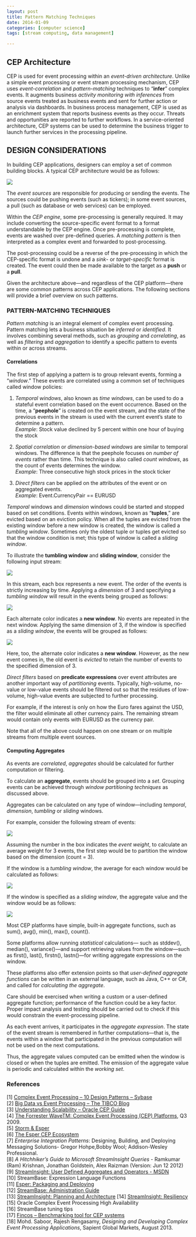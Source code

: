 ```yaml
---
layout: post
title: Pattern Matching Techniques
date: 2014-01-09
categories: [computer science]
tags: [stream computing, data management]

---
```

<script type="text/javascript"  src="http://cdn.mathjax.org/mathjax/latest/MathJax.js?config=TeX-AMS-MML_HTMLorMML"></script>

CEP Architecture
---

CEP is used for event processing within an *event-driven architecture*. Unlike a simple event processing or event stream processing mechanism, CEP uses *event-correlation* and *pattern-matching* techniques to “**infer**” complex events. It augments business *activity monitoring with inferences* from source events treated as business events and sent for further action or analysis via dashboards. In business process management, CEP is used as an enrichment system that reports business events as they occur. Threats and opportunities are reported to further workflows. In a service-oriented architecture, CEP systems can be used to determine the business trigger to launch further services in the processing pipeline.


DESIGN CONSIDERATIONS
---

In building CEP applications, designers can employ a set of common building blocks. A typical CEP architecture would be as follows:

![](http://sungsoo.github.com/images/typical-cep-architecture.png)

The *event sources* are responsible for producing or sending the events. The sources could be pushing events (such as tickers); in some event sources, a pull (such as database or web services) can be employed.
Within the *CEP engine*, some pre-processing is generally required. It may include converting the source-specific event format to a format understandable by the CEP engine. Once pre-processing is complete, events are washed over pre-defined queries. A *matching pattern* is then interpreted as a complex event and forwarded to post-processing.
The post-processing could be a reverse of the pre-processing in which the CEP-specific format is undone and a *sink*- or *target-specific* format is created. The event could then be made available to the target as a **push** or a **pull**.
Given the architecture above—and regardless of the CEP platform—there are some common patterns across CEP applications. The following sections will provide a brief overview on such patterns.

### PATTERN-MATCHING TECHNIQUES*Pattern matching* is an integral element of complex event processing. Pattern matching lets a business situation be *inferred* or *identified*. It involves combining several methods, such as *grouping* and *correlating*, as well as *filtering* and *aggregation* to identify a specific pattern to events within or across streams.
#### CorrelationsThe first step of applying a pattern is to group relevant events, forming a “*window*.” These events are correlated using a common set of techniques called window policies:
1. *Temporal windows*, also known as *time windows*, can be used to do a stateful event correlation based on the event occurrence. Based on the time, a “**peephole**”is created on the event stream, and the state of the previous events in the stream is used with the current event’s state to determine a pattern.  
*Example*: Stock value declined by 5 percent within one hour of buying the stock
2. *Spatial correlation* or *dimension-based windows* are similar to temporal windows. The difference is that the peephole focuses on *number of events* rather than time. This technique is also called *count windows*, as the count of events determines the window.  
*Example*: Three consecutive high stock prices in the stock ticker
3. *Direct filters* can be applied on the attributes of the event or on aggregated events.  
*Example*: Event.CurrencyPair == EURUSD 
*Temporal* windows and *dimension* windows could be started and stopped based on set conditions. Events within windows, known as “**tuples**,” are evicted based on an eviction policy. When all the tuples are evicted from the existing window before a new window is created,the window is called a *tumbling window*. Sometimes only the oldest tuple or tuples get evicted so that the window condition is met; this type of window is called a *sliding window*.

To illustrate the **tumbling window** and **sliding window**, consider the following input stream:

![](http://sungsoo.github.com/images/input-stream.png)

In this stream, each box represents a new event. The order of the events is strictly increasing by time. Applying a *dimension* of 3 and specifying a *tumbling window* will result in the events being grouped as follows:

![](http://sungsoo.github.com/images/stream-group.png)

Each alternate color indicates a **new window**. No events are repeated in the next window. Applying the same dimension of 3, if the window is specified as a *sliding window*, the events will be grouped as follows:

![](http://sungsoo.github.com/images/sliding-window.png)

Here, too, the alternate color indicates a **new window**. However, as the new event comes in, the old event is *evicted* to retain the number of events to the specified dimension of 3.


*Direct filters* based on **predicate expressions** over event attributes are another important way of *partitioning* events. Typically, high-volume, no-value or low-value events should be filtered out so that the residues of low-volume, high-value events are subjected to further processing. 

For example, if the interest is only onhow the Euro fares against the USD, the filter would eliminate all other currency pairs. The remaining stream would contain only events with EURUSD as the currency pair.
Note that all of the above could happen on one stream or on multiple streams from multiple event sources.
#### Computing AggregatesAs events are *correlated*, *aggregates* should be calculated for further computation or filtering.To calculate an **aggregate**, events should be grouped into a *set*. Grouping events can be achieved through *window partitioning techniques* as discussed above.
Aggregates can be calculated on any type of window—including *temporal*, *dimension*, *tumbling* or *sliding* windows.
For example, consider the following stream of events:
![](http://sungsoo.github.com/images/input-stream.png)
Assuming the number in the box indicates the *event weight*, to calculate an average weight for 3 events, the first step would be to partition the window based on the dimension (count = 3).
If the window is a *tumbling window*, the average for each window would be calculated as follows:![](http://sungsoo.github.com/images/tumbling-window.png)If the window is specified as a *sliding window*, the aggregate value and the window would be as follows:

![](http://sungsoo.github.com/images/window-average.png)Most CEP platforms have simple, built-in aggregate functions, such as sum(), avg(), min(), max(), count().
Some platforms allow running *statistical* calculations— such as stddev(), median(), variance()—and support retrieving values from the window—such as first(), last(), firstn(), lastn()—for writing aggregate expressions on the window.
These platforms also offer extension points so that *user-defined aggregate functions* can be written in an external language, such as Java, C++ or C#, and called for *calculating the aggregate*.
Care should be exercised when writing a custom or a user-defined aggregate function; performance of the function could be a key factor. Proper impact analysis and testing should be carried out to check if this would constrain the event-processing pipeline.
As each event arrives, it participates in the *aggregate expression*. The state of the event stream is remembered in further computations—that is, the events within a window that participated in the previous computation will not be used on the next computations.
Thus, the aggregate values computed can be emitted when the window is closed or when the tuples are emitted. The emission of the aggregate value is periodic and calculated within the *working set*.

### References
[1] [Complex Event Processing – 10 Design Patterns – Sybase](http://m.sybase.com/files/White_Papers/CEP-10-Design-Patterns-WP.pdf)  
[2] [Big Data vs Event Processing – The TIBCO Blog](http://www.tibco.com/blog/2012/01/26/big-data-vs-event-processing/)  
[3] [Understanding Scalability – Oracle CEP Guide](http://docs.oracle.com/cd/E14571_01/doc.1111/e14301/scalunder.htm)  
[4] [The Forrester WaveTM: Complex Event Processing (CEP) Platforms](http://www.reinsa.co.cr/2009wave_complex_event_processing_cep_platforms_q3.pdf), Q3 2009.  
[5] [Storm & Esper](http://tomdzk.wordpress.com/2011/09/28/storm-esper/)  
[6] [The Esper CEP Ecosystem](http://blog.octo.com/en/the-esper-cep-ecosystem/)  
[7] *Enterprise Integration Patterns*: Designing, Building, and Deploying Messaging Solutions- Gregor Hohpe,Bobby Wool; Addison-Wesley Professional.    
[8] *A Hitchhiker’s Guide to Microsoft StreamInsight Queries* - Ramkumar (Ram) Krishnan, Jonathan Goldstein,Alex Raizman (Version: Jun 12 2012)  
[9] [StreamInsight: User Defined Aggregates and Operators - MSDN](http://msdn.microsoft.com/en-us/library/ee842720.aspx)  
[10] StreamBase: Expression Language Functions  
[11] [Esper: Packaging and Deploying](http://esper.codehaus.org/esper-4.0.0/doc/reference/en/html/packaging_deployment.html)  
[12] [StreamBase: Administration Guide](http://docs.streambase.com/sb72/index.jsp?topic=/com.streambase.sb.ide.help/data/html/admin/index.html)  
[13] [StreamInsight: Planning and Architecture](http://msdn.microsoft.com/en-us/library/ee391397(v=sql.111).aspx)  
[14] [StreamInsight: Resiliency](http://msdn.microsoft.com/en-in/library/hh290501.aspx)  
[15] Oracle Complex Event Processing High Availability  
[16] StreamBase tuning tips  
[17] [Fincos – Benchmarking tool for CEP systems](https://code.google.com/p/fincos/)  
[18] Mohd. Saboor, Rajesh Rengasamy, *Designing and Developing Complex Event Processing Applications*, Sapient Global Markets, August 2013.